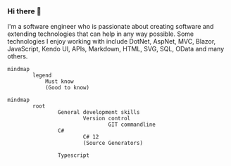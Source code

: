 ### Hi there 👋
I'm a software engineer who is passionate about creating software and extending technologies that can help in any way possible. Some technologies I enjoy working with include DotNet, AspNet, MVC, Blazor, JavaScript, Kendo UI, APIs, Markdown, HTML, SVG, SQL, OData and many others.

```mermaid
mindmap
        legend
            Must know
            (Good to know)
```

```mermaid
mindmap
        root
                General development skills
                        Version control
                                GIT commandline
                C#
                        C# 12
                        (Source Generators)

                Typescript                
```

<!--
**renevdhoek/renevdhoek** is a ✨ _special_ ✨ repository because its `README.md` (this file) appears on your GitHub profile.

Here are some ideas to get you started:

- 🔭 I’m currently working on ...
- 🌱 I’m currently learning ...
- 👯 I’m looking to collaborate on ...
- 🤔 I’m looking for help with ...
- 💬 Ask me about ...
- 📫 How to reach me: ...
- 😄 Pronouns: ...
- ⚡ Fun fact: ...
-->
